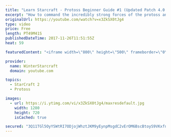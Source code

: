 ```yaml
---
title: "Learn Starcraft - Protoss Beginner Guide #1 (Updated Patch 4.0 FREE TO PLAY)"
excerpt: "How to command the incredibly strong forces of the protoss and cover weaknesses against the other inferior races. Updated for patch 4.0! This guide is not intended for COMPLETELY new players, but those who have played several games/campaign missions and grasp the very basics."
originalUrl: https://youtube.com/watch?v=x3ZkSX0tJg4
type: video
price: Free
length: PT49M41S
publishedDateTime: 2017-11-26T11:51:55Z
heat: 59

featuredContent: "<iframe width=\"800\" height=\"500\" frameborder=\"0\" src=\"https://www.youtube.com/embed/x3ZkSX0tJg4\" allow=\"accelerometer; autoplay; encrypted-media; gyroscope; picture-in-picture\" allowfullscreen></iframe>"

provider:
  name: WinterStarcraft
  domain: youtube.com

topics:
  - StarCraft 2
  - Protoss

images:
  - url: https://i.ytimg.com/vi/x3ZkSX0tJg4/maxresdefault.jpg
    width: 1280
    height: 720
    isCached: true

secured: "3Q11TGl5OyYSWtRI7ODjojWhztJKM9yEynpMsgdC2vErOM6BscBtoyS9VKxfnOmK9JEqco1P/6ISHntb77JKYJ7YrHy8xBOqogMvzn6DWE+G40mlnoOaqvVvH99aPToDxIRLpDnTQbpw2LegkO6FxOjOVZhKYeSIgrF0l/GWvBVIWB4kQuEjbZEjcLluOIqj1nVZ68WMi4dh6zb0Oi45SSBcEO8Ke1V6bPuUUqU1i4grEI4vZ7Qk6uZSu15cmgznQqd1gFrYova9db6PcTOMA2e1m7a7japGgRfkT7t/9Qn7JJgcYrQa4+buqs+apw/quCHJlZrpOeqP6F4fiMz9FumXKwEgb7d0aNU7rPjk4Mcn9OeUy3PT5kmEQNzeD2IKy58lxjPWrFSdpuL+vwIAznXfp8gEGrSkGQr2aaWaFspCyldrMgOkV1bb3GPaOhzK;gtoQdGWcsMK7H20ZtDSmfw=="
---
```


